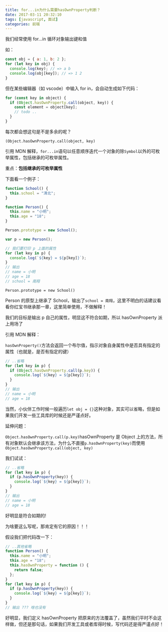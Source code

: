 ```yaml
---
title: for...in为什么需要hasOwnProperty判断？
date: 2017-03-11 20:32:10
tags: [javascript, 面试]
categories: 前端
---
```


我们经常使用 for...in 循环对象输出键和值

如：

```javascript
const obj = { a: 1, b: 2 };
for (let key in obj) {
  console.log(key); // => a b
  console.log(obj[key]); // => 1 2
}
```

但在某些编辑器（如 vscode）中输入 for in，会自动生成如下代码：

```javascript
for (const key in object) {
  if (Object.hasOwnProperty.call(object, key)) {
    const element = object[key];
    // todo ..
  }
}
```

每次都会想这句是不是多余的呢？

<!-- more -->

`(Object.hasOwnProperty.call(object, key)`

引用 MDN 解释，`for...in`语句以任意顺序迭代一个对象的除`Symbol`以外的可枚举属性，包括继承的可枚举属性。

重点：**包括继承的可枚举属性**

下面看一个例子：

```javascript
function School() {
  this.school = "清北";
}

function Person() {
  this.name = "小明";
  this.age = "18";
}

Person.prototype = new School();

var p = new Person();

// 我们要打印 p 上面的属性
for (let key in p) {
  console.log(`${key} = ${p[key]}`);
}
// 输出
// name = 小明
// age = 18
// school = 南翔
```

`Person.prototype = new School()`

Person 的原型上继承了 School，输出了`school = 南翔`，这里不明白的话建议看看你红宝书继承那一章，这里简单使用，不做解释！

我们的目标是输出 p 自己的属性，明显这不符合如期，所以 hasOwnProperty 派上用场了

引用 MDN 解释：

`hasOwnProperty()`方法会返回一个布尔值，指示对象自身属性中是否具有指定的属性（也就是，是否有指定的键）

```javascript
// ..省略
for (let key in p) {
  if (Object.hasOwnProperty.call(p.key)) {
    console.log(`${key} = ${p[key]}`);
  }
}
// 输出
// name = 小明
// age = 18
```

当然，小伙伴工作时候一般遍历`let obj = {}`这种对象，其实可以省略，但是如果我们开发一些工具库的时候还是严谨点好。

延伸问题：

`Object.hasOwnProperty.call(p.key)`hasOwnProperty 是 Object 上的方法，所有对象默认会继承该方法，为什么不直接`p.hasOwnProperty(key)`而使用`Object.hasOwnProperty.call(object, key)`

我们试试：

```javascript
// ..省略
for (let key in p) {
  if (p.hasOwnProperty(key)) {
    console.log(`${key} = ${p[key]}`);
  }
}
// 输出
// name = 小明
// age = 18
```

好明显是符合如期的!

为啥要这么写呢，那肯定有它的原因！！！

假设我们把代码改一下：

```javascript
// ..其他省略
function Person() {
  this.name = "小明";
  this.age = "18";
  this.hasOwnProperty = function () {
    return false;
  };
}
for (let key in p) {
  if (p.hasOwnProperty(key)) {
    console.log(`${key} = ${p[key]}`);
  }
}
// 输出 ??? 啥也没有
```

好明显，我们定义 hasOwnProperty 把原来的方法覆盖了，虽然我们平时不会这样做，但还是那句话，如果我们开发工具或者库得时候，写代码还是得严谨点好！
